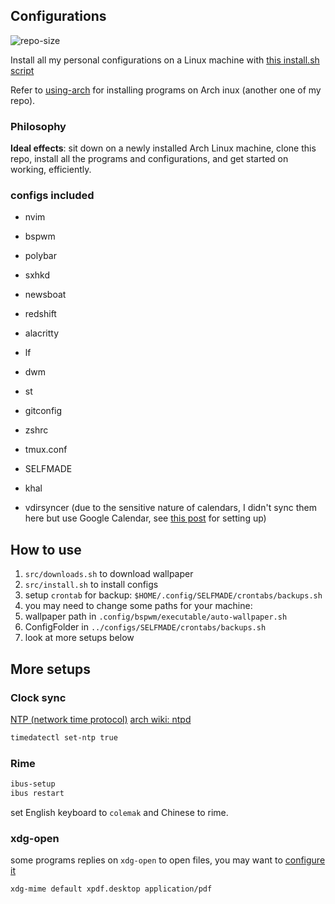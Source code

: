 

## Configurations
![repo-size](https://img.shields.io/github/repo-size/ahacad/configurations) 

Install all my personal configurations on a Linux machine with [this install.sh script](./install.sh)

Refer to [using-arch](https://github.com/ahacad/using-arch)  for installing programs on Arch inux (another one of my repo).

### Philosophy

**Ideal effects**: sit down on a newly installed Arch Linux machine, clone this repo, install all the programs and configurations, and get started on working, efficiently.

### configs included

- nvim
- bspwm
- polybar
- sxhkd
- newsboat
- redshift
- alacritty
- lf
- dwm
- st
- gitconfig
- zshrc
- tmux.conf
- SELFMADE



- khal
- vdirsyncer (due to the sensitive nature of calendars, I didn't sync them here but use Google Calendar, see [this post](https://opensource.com/article/20/1/open-source-calendar) for setting up)

## How to use

1. `src/downloads.sh` to download wallpaper
2. `src/install.sh` to install configs
3. setup `crontab` for backup: `$HOME/.config/SELFMADE/crontabs/backups.sh`
4. you may need to change some paths for your machine:
  1. wallpaper path in `.config/bspwm/executable/auto-wallpaper.sh`
  2. ConfigFolder in `../configs/SELFMADE/crontabs/backups.sh`
5. look at more setups below

## More setups

### Clock sync
[NTP (network time protocol)](https://www.wikiwand.com/en/Network_Time_Protocol)
[arch wiki: ntpd](https://wiki.archlinux.org/title/Network_Time_Protocol_daemon)

```bash
timedatectl set-ntp true
```
### Rime

```bash
ibus-setup
ibus restart
```

set English keyboard to `colemak` and Chinese to rime.

### xdg-open

some programs replies on `xdg-open` to open files, you may want to [configure it](https://unix.stackexchange.com/questions/36380/how-to-properly-and-easy-configure-xdg-open-without-any-environment)

```
xdg-mime default xpdf.desktop application/pdf
```
